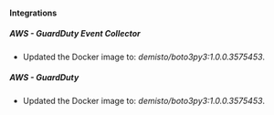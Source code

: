 
#### Integrations

##### AWS - GuardDuty Event Collector

- Updated the Docker image to: *demisto/boto3py3:1.0.0.3575453*.

##### AWS - GuardDuty

- Updated the Docker image to: *demisto/boto3py3:1.0.0.3575453*.


